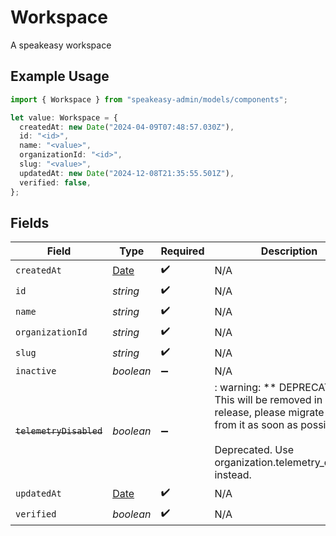 # Workspace

A speakeasy workspace

## Example Usage

```typescript
import { Workspace } from "speakeasy-admin/models/components";

let value: Workspace = {
  createdAt: new Date("2024-04-09T07:48:57.030Z"),
  id: "<id>",
  name: "<value>",
  organizationId: "<id>",
  slug: "<value>",
  updatedAt: new Date("2024-12-08T21:35:55.501Z"),
  verified: false,
};
```

## Fields

| Field                                                                                                                                                                             | Type                                                                                                                                                                              | Required                                                                                                                                                                          | Description                                                                                                                                                                       |
| --------------------------------------------------------------------------------------------------------------------------------------------------------------------------------- | --------------------------------------------------------------------------------------------------------------------------------------------------------------------------------- | --------------------------------------------------------------------------------------------------------------------------------------------------------------------------------- | --------------------------------------------------------------------------------------------------------------------------------------------------------------------------------- |
| `createdAt`                                                                                                                                                                       | [Date](https://developer.mozilla.org/en-US/docs/Web/JavaScript/Reference/Global_Objects/Date)                                                                                     | :heavy_check_mark:                                                                                                                                                                | N/A                                                                                                                                                                               |
| `id`                                                                                                                                                                              | *string*                                                                                                                                                                          | :heavy_check_mark:                                                                                                                                                                | N/A                                                                                                                                                                               |
| `name`                                                                                                                                                                            | *string*                                                                                                                                                                          | :heavy_check_mark:                                                                                                                                                                | N/A                                                                                                                                                                               |
| `organizationId`                                                                                                                                                                  | *string*                                                                                                                                                                          | :heavy_check_mark:                                                                                                                                                                | N/A                                                                                                                                                                               |
| `slug`                                                                                                                                                                            | *string*                                                                                                                                                                          | :heavy_check_mark:                                                                                                                                                                | N/A                                                                                                                                                                               |
| `inactive`                                                                                                                                                                        | *boolean*                                                                                                                                                                         | :heavy_minus_sign:                                                                                                                                                                | N/A                                                                                                                                                                               |
| ~~`telemetryDisabled`~~                                                                                                                                                           | *boolean*                                                                                                                                                                         | :heavy_minus_sign:                                                                                                                                                                | : warning: ** DEPRECATED **: This will be removed in a future release, please migrate away from it as soon as possible.<br/><br/>Deprecated. Use organization.telemetry_disabled instead. |
| `updatedAt`                                                                                                                                                                       | [Date](https://developer.mozilla.org/en-US/docs/Web/JavaScript/Reference/Global_Objects/Date)                                                                                     | :heavy_check_mark:                                                                                                                                                                | N/A                                                                                                                                                                               |
| `verified`                                                                                                                                                                        | *boolean*                                                                                                                                                                         | :heavy_check_mark:                                                                                                                                                                | N/A                                                                                                                                                                               |